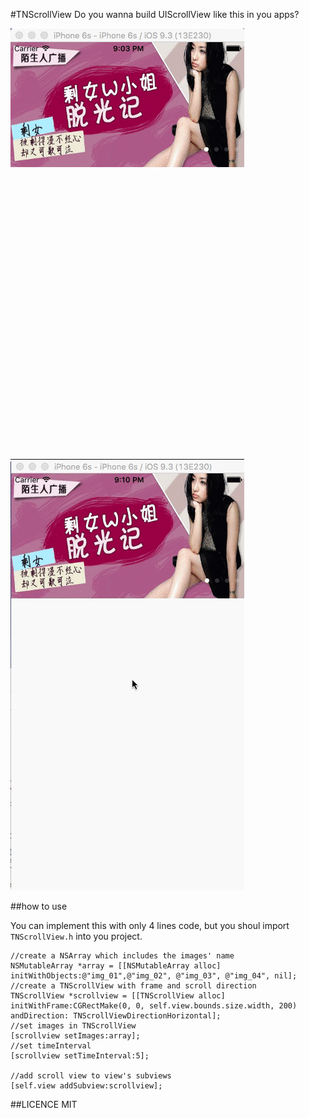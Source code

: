 #TNScrollView
Do you wanna build UIScrollView like this in you apps?

![](images/001.gif)
![](images/002.gif)

##how to use

You can implement this with only 4 lines code, but you shoul import `TNScrollView.h` into you project.

```
//create a NSArray which includes the images' name
NSMutableArray *array = [[NSMutableArray alloc] initWithObjects:@"img_01",@"img_02", @"img_03", @"img_04", nil];
//create a TNScrollView with frame and scroll direction
TNScrollView *scrollview = [[TNScrollView alloc] initWithFrame:CGRectMake(0, 0, self.view.bounds.size.width, 200) andDirection: TNScrollViewDirectionHorizontal];
//set images in TNScrollView
[scrollview setImages:array];
//set timeInterval
[scrollview setTimeInterval:5];

//add scroll view to view's subviews
[self.view addSubview:scrollview];
```


##LICENCE
MIT